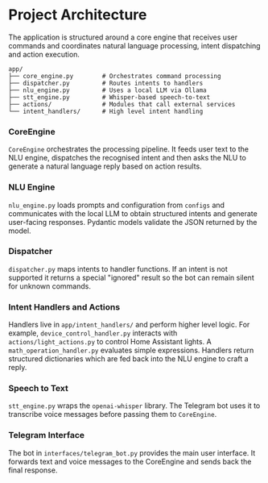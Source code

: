 # Project Architecture

The application is structured around a core engine that receives user commands and coordinates natural language processing, intent dispatching and action execution.

```
app/
├── core_engine.py        # Orchestrates command processing
├── dispatcher.py         # Routes intents to handlers
├── nlu_engine.py         # Uses a local LLM via Ollama
├── stt_engine.py         # Whisper-based speech-to-text
├── actions/              # Modules that call external services
└── intent_handlers/      # High level intent handling
```

### CoreEngine
`CoreEngine` orchestrates the processing pipeline. It feeds user text to the NLU engine, dispatches the recognised intent and then asks the NLU to generate a natural language reply based on action results.

### NLU Engine
`nlu_engine.py` loads prompts and configuration from `configs` and communicates with the local LLM to obtain structured intents and generate user-facing responses. Pydantic models validate the JSON returned by the model.

### Dispatcher
`dispatcher.py` maps intents to handler functions. If an intent is not supported it returns a special "ignored" result so the bot can remain silent for unknown commands.

### Intent Handlers and Actions
Handlers live in `app/intent_handlers/` and perform higher level logic. For example, `device_control_handler.py` interacts with `actions/light_actions.py` to control Home Assistant lights. A `math_operation_handler.py` evaluates simple expressions. Handlers return structured dictionaries which are fed back into the NLU engine to craft a reply.

### Speech to Text
`stt_engine.py` wraps the `openai-whisper` library. The Telegram bot uses it to transcribe voice messages before passing them to `CoreEngine`.

### Telegram Interface
The bot in `interfaces/telegram_bot.py` provides the main user interface. It forwards text and voice messages to the CoreEngine and sends back the final response.
